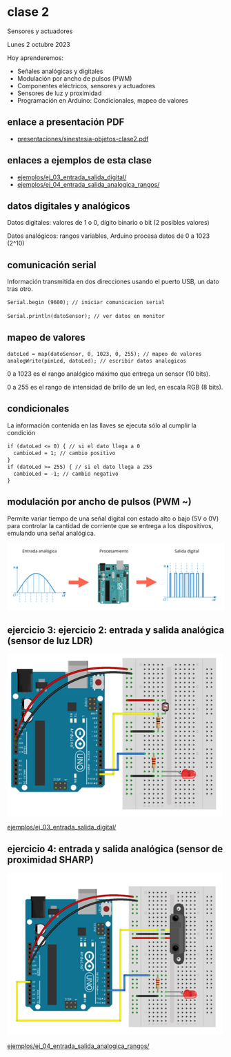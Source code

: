 # clase 2

Sensores y actuadores

Lunes 2 octubre 2023

Hoy aprenderemos:

- Señales analógicas y digitales
- Modulación por ancho de pulsos (PWM)
- Componentes eléctricos, sensores y actuadores
- Sensores de luz y proximidad
- Programación en Arduino: Condicionales, mapeo de valores

## enlace a presentación PDF
- [presentaciones/sinestesia-objetos-clase2.pdf](./presentaciones/sinestesia-objetos-clase2.pdf)

## enlaces a ejemplos de esta clase

- [ejemplos/ej_03_entrada_salida_digital/](./ejemplos/ej_03_entrada_salida_digital/)
- [ejemplos/ej_04_entrada_salida_analogica_rangos/](./ejemplos/ej_04_entrada_salida_analogica_rangos/)

## datos digitales y analógicos

Datos digitales: valores de 1 o 0, dígito binario o bit (2 posibles valores)

Datos analógicos: rangos variables, Arduino procesa datos de 0 a 1023 (2^10)

 
## comunicación serial

Información transmitida en dos direcciones  usando el puerto USB, un dato tras otro.

```arduino
Serial.begin (9600); // iniciar comunicacion serial

Serial.println(datoSensor); // ver datos en monitor
```

## mapeo de valores

```arduino
datoLed = map(datoSensor, 0, 1023, 0, 255); // mapeo de valores
analogWrite(pinLed, datoLed); // escribir datos analogicos
```

0 a 1023 es el rango analógico máximo que entrega un sensor (10 bits).

0 a 255 es el rango de intensidad de brillo de un led, en escala RGB (8 bits).

## condicionales

La información contenida en las llaves se ejecuta sólo al cumplir la condición 

```arduino
if (datoLed <= 0) { // si el dato llega a 0
  cambioLed = 1; // cambio positivo
}
if (datoLed >= 255) { // si el dato llega a 255
  cambioLed = -1; // cambio negativo
}
```

## modulación por ancho de pulsos (PWM ~)

Permite variar tiempo de una señal digital con estado alto o bajo (5V o 0V) para controlar la cantidad de corriente que se entrega a los dispositivos, emulando una señal analógica.

<img src="media/pwm.jpg" width="700">

## ejercicio 3: ejercicio 2: entrada y salida analógica (sensor de luz LDR)

<img src="media/ej_03_entrada_salida_digital_ldr.jpg" width="500">

[ejemplos/ej_03_entrada_salida_digital/](./ejemplos/ej_03_entrada_salida_digital/)

## ejercicio 4: entrada y salida analógica (sensor de proximidad SHARP)

<img src="media/ej_04_entrada_salida_analogica_sharp.jpg" width="500">

[ejemplos/ej_04_entrada_salida_analogica_rangos/](./ejemplos/ej_04_entrada_salida_analogica_rangos/)


